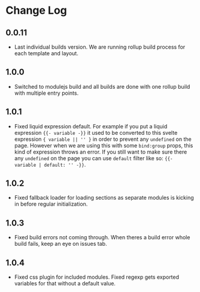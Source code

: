 # Change Log

## 0.0.11

- Last individual builds version. We are running rollup build process for each template and layout.

## 1.0.0

- Switched to modulejs build and all builds are done with one rollup build with multiple entry points.

## 1.0.1

- Fixed liquid expression default. For example if you put a liquid expression `{{- variable -}}` it used to be converted to this svelte expression `{ variable || '' }` in order to prevent any `undefined` on the page. However when we are using this with some `bind:group` props, this kind of expression throws an error. If you still want to make sure there any `undefined` on the page you can use `default` filter like so: `{{- variable | default: '' -}}`.

## 1.0.2
- Fixed fallback loader for loading sections as separate modules is kicking in before regular initialization.

## 1.0.3
- Fixed build errors not coming through. When theres a build error whole build fails, keep an eye on issues tab.

## 1.0.4
- Fixed css plugin for included modules. Fixed regexp gets exported variables for that without a default value.